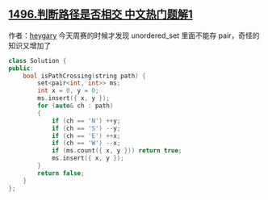 ## [1496.判断路径是否相交 中文热门题解1](https://leetcode.cn/problems/path-crossing/solutions/100000/c-zhong-gui-zhong-ju-de-4msjie-fa-ha-xi-by-gary_co)

作者：[heygary](https://leetcode.cn/u/heygary)
今天周赛的时候才发现 unordered_set 里面不能存 pair，奇怪的知识又增加了
```cpp
class Solution {
public:
    bool isPathCrossing(string path) {
        set<pair<int, int>> ms;
        int x = 0, y = 0;
        ms.insert({ x, y });
        for (auto& ch : path)
        {
            if (ch == 'N') ++y;
            if (ch == 'S') --y;
            if (ch == 'E') ++x;
            if (ch == 'W') --x;
            if (ms.count({ x, y })) return true;
            ms.insert({ x, y });
        }
        return false;
    }
};
```